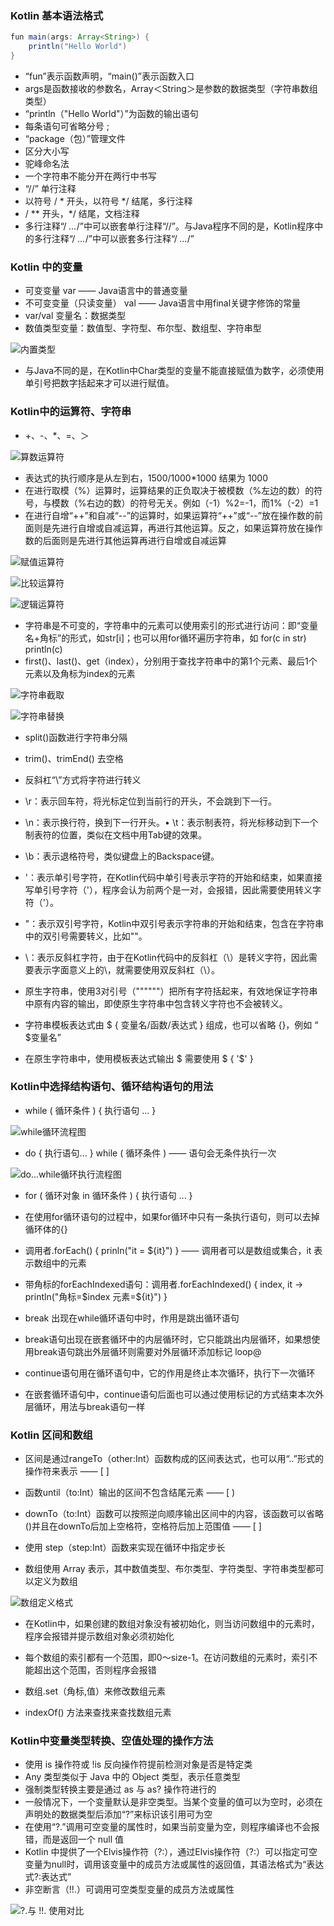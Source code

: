 ### Kotlin 基本语法格式

```java
fun main(args: Array<String>) {
    println("Hello World")
}
```
- “fun”表示函数声明，“main()”表示函数入口
- args是函数接收的参数名，Array＜String＞是参数的数据类型（字符串数组类型）
- “println（"Hello World"）”为函数的输出语句
- 每条语句可省略分号 ;
- “package（包）”管理文件
- 区分大小写
- 驼峰命名法
- 一个字符串不能分开在两行中书写
- “//”  单行注释
- 以符号 / * 开头，以符号 */ 结尾，多行注释
- / ** 开头，*/ 结尾，文档注释
- 多行注释“/ *…*/”中可以嵌套单行注释“//”。与Java程序不同的是，Kotlin程序中的多行注释“/ *…*/”中可以嵌套多行注释“/ *…*/”

### Kotlin 中的变量

- 可变变量 var  —— Java语言中的普通变量
- 不可变变量（只读变量） val —— Java语言中用final关键字修饰的常量
- var/val 变量名：数据类型
- 数值类型变量：数值型、字符型、布尔型、数组型、字符串型

![内置类型](https://upload-images.jianshu.io/upload_images/2012498-94f405b519e13198.png?imageMogr2/auto-orient/strip%7CimageView2/2/w/1240)

- 与Java不同的是，在Kotlin中Char类型的变量不能直接赋值为数字，必须使用单引号把数字括起来才可以进行赋值。

### Kotlin中的运算符、字符串

- +、-、*、=、＞

![算数运算符](https://upload-images.jianshu.io/upload_images/2012498-c8e1d1d77215675c.png?imageMogr2/auto-orient/strip%7CimageView2/2/w/1240)

- 表达式的执行顺序是从左到右，1500/1000*1000 结果为 1000
- 在进行取模（%）运算时，运算结果的正负取决于被模数（%左边的数）的符号，与模数（%右边的数）的符号无关。例如（-1）%2=-1，而1%（-2）=1
- 在进行自增“++”和自减“--”的运算时，如果运算符“++”或“--”放在操作数的前面则是先进行自增或自减运算，再进行其他运算。反之，如果运算符放在操作数的后面则是先进行其他运算再进行自增或自减运算

![赋值运算符](https://upload-images.jianshu.io/upload_images/2012498-45ea171381e25a35.png?imageMogr2/auto-orient/strip%7CimageView2/2/w/1240)

![比较运算符](https://upload-images.jianshu.io/upload_images/2012498-41f30857cb5a0114.png?imageMogr2/auto-orient/strip%7CimageView2/2/w/1240)

![逻辑运算符](https://upload-images.jianshu.io/upload_images/2012498-5d2a7decc31e4b05.png?imageMogr2/auto-orient/strip%7CimageView2/2/w/1240)

- 字符串是不可变的，字符串中的元素可以使用索引的形式进行访问：即“变量名+角标”的形式，如str[i]；也可以用for循环遍历字符串，如 for(c in str) println(c)
- first()、last()、get（index），分别用于查找字符串中的第1个元素、最后1个元素以及角标为index的元素

![字符串截取](https://upload-images.jianshu.io/upload_images/2012498-939c5cfafa76764e.png?imageMogr2/auto-orient/strip%7CimageView2/2/w/1240)

![字符串替换](https://upload-images.jianshu.io/upload_images/2012498-de0258e78db405f7.png?imageMogr2/auto-orient/strip%7CimageView2/2/w/1240)

- split()函数进行字符串分隔
- trim()、trimEnd() 去空格

- 反斜杠“\”方式将字符进行转义

-  \r：表示回车符，将光标定位到当前行的开头，不会跳到下一行。
-  \n：表示换行符，换到下一行开头。• \t：表示制表符，将光标移动到下一个制表符的位置，类似在文档中用Tab键的效果。
-  \b：表示退格符号，类似键盘上的Backspace键。
-  \'：表示单引号字符，在Kotlin代码中单引号表示字符的开始和结束，如果直接写单引号字符（'），程序会认为前两个是一对，会报错，因此需要使用转义字符（\'）。
-  \"：表示双引号字符，Kotlin中双引号表示字符串的开始和结束，包含在字符串中的双引号需要转义，比如""。
-  \\：表示反斜杠字符，由于在Kotlin代码中的反斜杠（\）是转义字符，因此需要表示字面意义上的\，就需要使用双反斜杠（\\）。

- 原生字符串，使用3对引号（""""""）把所有字符括起来，有效地保证字符串中原有内容的输出，即使原生字符串中包含转义字符也不会被转义。

- 字符串模板表达式由 \$ {  变量名/函数/表达式 } 组成，也可以省略 {}，例如 “ $变量名”
- 在原生字符串中，使用模板表达式输出 \$ 需要使用 \$ { '$' }

### Kotlin中选择结构语句、循环结构语句的用法
- while ( 循环条件 ) { 执行语句 ... }

![while循环流程图](https://upload-images.jianshu.io/upload_images/2012498-fe4a820622ab8218.png?imageMogr2/auto-orient/strip%7CimageView2/2/w/1240)

- do { 执行语句... } while ( 循环条件 ) —— 语句会无条件执行一次

![do...while循环执行流程图](https://upload-images.jianshu.io/upload_images/2012498-d2c9185078167db3.png?imageMogr2/auto-orient/strip%7CimageView2/2/w/1240)

- for ( 循环对象 in 循环条件 ) { 执行语句 ... }
- 在使用for循环语句的过程中，如果for循环中只有一条执行语句，则可以去掉循环体的{}

- 调用者.forEach() { prinln("it = ${it}") } —— 调用者可以是数组或集合，it 表示数组中的元素

- 带角标的forEachIndexed语句：调用者.forEachIndexed() { index, it -> println("角标=\$index 元素=${it}") }

- break 出现在while循环语句中时，作用是跳出循环语句
- break语句出现在嵌套循环中的内层循环时，它只能跳出内层循环，如果想使用break语句跳出外层循环则需要对外层循环添加标记 loop@

- continue语句用在循环语句中，它的作用是终止本次循环，执行下一次循环
- 在嵌套循环语句中，continue语句后面也可以通过使用标记的方式结束本次外层循环，用法与break语句一样

### Kotlin 区间和数组

- 区间是通过rangeTo（other:Int）函数构成的区间表达式，也可以用“..”形式的操作符来表示 —— [ ]
- 函数until（to:Int）输出的区间不包含结尾元素 —— [ )

- downTo（to:Int）函数可以按照逆向顺序输出区间中的内容，该函数可以省略()并且在downTo后加上空格符，空格符后加上范围值 —— [ ]

- 使用 step（step:Int）函数来实现在循环中指定步长

- 数组使用 Array 表示，其中数值类型、布尔类型、字符类型、字符串类型都可以定义为数组

![数组定义格式](https://upload-images.jianshu.io/upload_images/2012498-92449ba2dcf016be.png?imageMogr2/auto-orient/strip%7CimageView2/2/w/1240)

- 在Kotlin中，如果创建的数组对象没有被初始化，则当访问数组中的元素时，程序会报错并提示数组对象必须初始化
- 每个数组的索引都有一个范围，即0～size-1。在访问数组的元素时，索引不能超出这个范围，否则程序会报错

- 数组.set（角标,值）来修改数组元素
- indexOf() 方法来查找来查找数组元素

### Kotlin中变量类型转换、空值处理的操作方法

- 使用 is 操作符或 !is 反向操作符提前检测对象是否是特定类
- Any 类型类似于 Java 中的 Object 类型，表示任意类型
- 强制类型转换主要是通过 as 与 as? 操作符进行的
- 一般情况下，一个变量默认是非空类型。当某个变量的值可以为空时，必须在声明处的数据类型后添加“?”来标识该引用可为空
- 在使用“?.”调用可空变量的属性时，如果当前变量为空，则程序编译也不会报错，而是返回一个 null 值
- Kotlin 中提供了一个Elvis操作符（?:），通过Elvis操作符（?:）可以指定可空变量为null时，调用该变量中的成员方法或属性的返回值，其语法格式为“表达式?:表达式”
-  非空断言（!!.）可调用可空类型变量的成员方法或属性

![?.与 !!. 使用对比](https://upload-images.jianshu.io/upload_images/2012498-29120f30ef652975.png?imageMogr2/auto-orient/strip%7CimageView2/2/w/1240)













